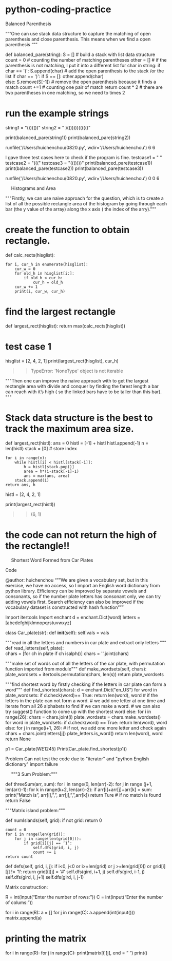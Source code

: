 # python-coding-practice

Balanced Parenthesis 

“””One can use stack data structure to capture the matching of open parenthesis and close parenthesis. This means when we find a open parenthesis
“””

def balanced_pare(string):
    S = [] # build a stack with list data structure
    count = 0 # counting the number of matching parentheses
    other = []   # if the parenthesis is not matching, I put it into a different list
    for char in string:
        if char == '(':
            S.append(char) # add the open parenthesis to the stack /or the list
        if char == ')':
            if S == []:
                other.append(char)               
            else: 
                S.remove(S[-1]) # remove the open parenthesis because it finds a match
                count +=1 # counting one pair of match
    return count * 2 # there are two parentheses in one matching, so we need to times 2
    
# run the example strings
string1 = "())(())"
string2 = " )(()))))((((()"

print(balanced_pare(string1))
print(balanced_pare(string2))

runfile('/Users/huichenchou/0820.py', wdir='/Users/huichenchou')
6
6

I gave three test cases here to check if the program is fine.
testcase1 = " "
testcase2 = "((("
testcase3 = "((())))"
print(balanced_pare(testcase1))
print(balanced_pare(testcase2))
print(balanced_pare(testcase3))

runfile('/Users/huichenchou/0820.py', wdir='/Users/huichenchou')
0
0
6

 
Histograms and Area

"""Firstly, we can use naive approach for the question, which is to create a list of all the possible rectangle area of the histogram by going through each bar (the y value of the array) along the x axis (  the index of the arry)."""

# create the function to obtain rectangle.

def calc_rects(hisglist):

    for i, cur_h in enumerate(hisglist):
        cur_w = 0
        for old_h in hisglist[i:]:
            if old_h < cur_h:
                cur_h = old_h
        cur_w += 1
        print(i, cur_w, cur_h)

# find the largest rectangle
def largest_rect(hisglist):
    return max(calc_rects(hisglist))

# test case 1
hisglist = [2, 4, 2, 1]
print(largest_rect(hisglist), cur_h)

>> TypeError: 'NoneType' object is not iterable

"""Then one can improve the naive approach with to get the largest rectangle area with divide and conquer by finding the farest length a bar can reach with it’s high ( so the linked bars have to be taller than this bar). """

# Stack data structure is the best to track the maximum area size.

def largest_rect(histl):
    ans = 0
    histl = [-1] + histl
    histl.append(-1)
    n = len(histl)
    stack = [0]  # store index

    for i in range(n):
        while histl[i] < histl[stack[-1]]:
            h = histl[stack.pop()]
            area = h*(i-stack[-1]-1)
            ans = max(ans, area)
        stack.append(i)
    return ans, h

histl = [2, 4, 2, 1]

print(largest_rect(histl))

>> (6, 1)

# the code can not return  the high of the rectangle!!

 
Shortest Word Formed from Car Plates

Code

@author: huichenchou
“””We are given a vocabulary set, but in this exercise, we have no access, so I import an English word dictionary from python library. 
Efficiency can be improved by separate vowels and consonants, so if the number plate letters has consonant only, we can try adding  vowels first.
Search efficiency can also be improved if the vocabulary dataset is constructed with hash function”””

Import itertools 
Import enchant
d = enchant.Dict(word)
letters = [abcdefghijklmnopqrstuvwxyz]

class Car_plate(str):
def __init__(self):
    self.vals = vals

"""read in all the letters and numbers in car plate and extract only letters """  
def read_letters(self, plate):  
    chars = [for ch in plate if ch isalph()]
    chars = ''.joint(chars)
    
"""make set of words out of all the letters of the car plate, 
with permutation function imported from module"""
def make_wordsets(self, chars):
    plate_wordsets = itertools.permutation(chars, len(s))
    return plate_wordsets

"""find shortest word by firstly checking if the letters in car plate can form a word"""
def find_shortest(chars):
    d = enchant.Dict("en_US")
    for word in plate_wordsets:
        if d.check(word)== True:
            return len(word), word
    # if the letters in the plate can not form a word.
    # we add one letter at one time and iterate from all 26 alphabets to find if we can make a word.
    # we can also try suggest() function to come up with the shortest word
        else: 
            for i in range(26):
                    chars = chars.joint(i)
                    plate_wordsets = chars.make_wordsets()
                    for word in plate_wordsets:
                        if d.check(word) == True:
                            return len(word), word
                        else:
                            for j in range(i+1, 26): # if not, we add one more letter and check again
                                chars = chars.joint(letters[j])
                                plate_letters.is_word()
                                return len(word), word
                        return None
                    
p1 = Car_plate(WE1245) 
Print(Car_plate.find_shortest(p1))

Problem
Can not test the code due to "iterator" and "python English dictionary" import failure

 
"""3 Sum Problem:"""

def threeSum(arr, sum):
    for i in range(0, len(arr)-2):
        for j in range (j+1, len(arr)-1):
            for k in range(k+2, len(arr)-2):
                if arr[i]+arr[j]+arr[k] = sum:
                     print(“Match is”, arr[i],”,”, arr[j],”,”,arr[k])
                     return Ture
    # if no match is found
    return False


"""Matrix island problem:"""

def numIslands(self, grid):
    if not grid:
       return 0

    count = 0
    for i in range(len(grid)):
        for j in range(len(grid[0])):
            if grid[i][j] == ‘1’:
                self.dfs(grid, i, j)
                count += 1
    return count  

def defs(self, grid, i, j):
    if i<0, j<0 or i>=len(grid) or j >=len(grid[0]) or grid[i][j] != ‘1’:
    return
    grid[i][j] = ‘#’
    self.dfs(gird, i+1, j)
    self.dfs(gird, i-1, j)    
    self.dfs(gird, i, j+1)
    self.dfs(gird, i, j-1)


Matrix construction:

R = int(input(“Enter the number of rows:”))
C = int(input(“Enter the number of colums:”))

for i in range(R):
    a = []
    for j in range(C):
        a.append(int(input()))
    matrix.append(a)

# printing the matrix
for i in range(R):
    for j in range(C):
        print(matrix[i][j], end = “ “)
    print() 
